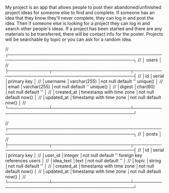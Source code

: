 My project is an app that allows people to post their abandoned/unfinished
project ideas for someone else to find and complete. If someone has an idea
that they know they'll never complete, they can log in and post the idea. Then
if someone else is looking for a project they can log in and search other
people's ideas. If a project has been started and there are any materials to be
transferred, there will be contact info for the poster. Projects will be
searchable by topic or you can ask for a random idea.

// ┌──────────────────────────────────────────────────────────────────────────────────────────┐
// │                                         users                                            │
// ├─────────────┬─────────────────────────┬──────────────────────────────────────────────────┤
// │id           │serial                   │primary key                                       │
// │username     │varchar(255)             │not null default '' unique()                      │
// │email        │varchar(255)             │not null default '' unique()                      │
// │digest       │char(60)                 │not null default ''                               │
// │created_at   │timestamp with time zone │not null default now()                            │
// │updated_at   │timestamp with time zone │not null default now()                            │
// └─────────────┴─────────────────────────┴──────────────────────────────────────────────────┘


// ┌──────────────────────────────────────────────────────────────────────────────────────────┐
// │                                         posts                                            │
// ├─────────────┬─────────────────────────┬──────────────────────────────────────────────────┤
// │id           │serial                   │primary key                                       │
// │user_id      │integer                  │not null default '' foreign key references users  │
// │idea_text    │text                     │not null default ''                               │
// │topic        │string                   │not null default ''                               │
// │created_at   │timestamp with time zone │not null default now()                            │
// │updated_at   │timestamp with time zone │not null default now()                            │
// └─────────────┴─────────────────────────┴──────────────────────────────────────────────────┘
